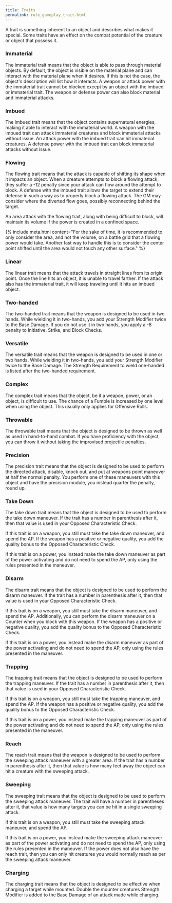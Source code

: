 ```yaml
---
title: Traits
permalink: rule_gameplay_trait.html
---
```


A trait is something inherent to an object and describes what makes it special. Some traits have an effect on the combat potential of the creature or object that possess it.

### Immaterial
The immaterial trait means that the object is able to pass through material objects. By default, the object is visible on the material plane and can interact with the material plane when it desires. If this is not the case, the object's description will list how it interacts. A weapon or attack power with the immaterial trait cannot be blocked except by an object with the imbued or immaterial trait. The weapon or defense power can also block material and immaterial attacks. 

### Imbued
The imbued trait means that the object contains supernatural energies, making it able to interact with the immaterial world. A weapon with the imbued trait can attack immaterial creatures and block immaterial attacks without issue. An attack power with the imbued trait can hit immaterial creatures. A defense power with the imbued trait can block immaterial attacks without issue.

### Flowing
The flowing trait means that the attack is capable of shifting its shape when it impacts an object. When a creature attempts to block a flowing attack, they suffer a -12 penalty since your attack can flow around the attempt to block. A defense with the imbued trait allows the target to extend their defense in such a way as to properly block a flowing attack. The GM may consider where the diverted flow goes, possibly reconnecting behind the target. 

An area attack with the flowing trait, along with being difficult to block, will maintain its volume if the power is created in a confined space. 

{% include meta.html content="For the sake of time, it is recommended to only consider the area, and not the volume, on a battle grid that a flowing power would take. Another fast way to handle this is to consider the center point shifted until the area would not touch any other surface." %}

### Linear
The linear trait means that the attack travels in straight lines from its origin point. Once the line hits an object, it is unable to travel farther. If the attack also has the immaterial trait, it will keep traveling until it hits an imbued object.

### Two-handed
The two-handed trait means that the weapon is designed to be used in two hands. While wielding it in two-hands, you add your Strength Modifier twice to the Base Damage. If you do not use it in two hands, you apply a -8 penalty to Initiative, Strike, and Block Checks.

### Versatile
The versatile trait means that the weapon is designed to be used in one or two hands. While wielding it in two-hands, you add your Strength Modifier twice to the Base Damage. The Strength Requirement to wield one-handed is listed after the two-handed requirement. 

### Complex
The complex trait means that the object, be it a weapon, power, or an object, is difficult to use. The chance of a Fumble is increased by one level when using the object. This usually only applies for Offensive Rolls.

### Throwable
The throwable trait means that the object is designed to be thrown as well as used in hand-to-hand combat. If you have proficiency with the object, you can throw it without taking the improvised projectile penalties.

### Precision
The precision trait means that the object is designed to be used to perform the directed attack, disable, knock out, and put at weapons point maneuver at half the normal penalty. You perform one of these maneuvers with this object and have the precision module, you instead quarter the penalty, round up.

### Take Down
The take down trait means that the object is designed to be used to perform the take down maneuver. If the trait has a number in parenthesis after it, then that value is used in your Opposed Characteristic Check.

If this trait is on a weapon, you still must take the take down maneuver, and spend the AP. If the weapon has a positive or negative quality, you add the quality bonus to the Opposed Characteristic Check.

If this trait is on a power, you instead make the take down maneuver as part of the power activating and do not need to spend the AP, only using the rules presented in the maneuver.

### Disarm
The disarm trait means that the object is designed to be used to perform the disarm maneuver. If the trait has a number in parenthesis after it, then that value is used in your Opposed Characteristic Check.

If this trait is on a weapon, you still must take the disarm maneuver, and spend the AP. Additionally, you can perform the disarm maneuver on a Counter when you block with this weapon. If the weapon has a positive or negative quality, you add the quality bonus to the Opposed Characteristic Check.

If this trait is on a power, you instead make the disarm maneuver as part of the power activating and do not need to spend the AP, only using the rules presented in the maneuver.

### Trapping
The trapping trait means that the object is designed to be used to perform the trapping maneuver. If the trait has a number in parenthesis after it, then that value is used in your Opposed Characteristic Check.

If this trait is on a weapon, you still must take the trapping maneuver, and spend the AP. If the weapon has a positive or negative quality, you add the quality bonus to the Opposed Characteristic Check.

If this trait is on a power, you instead make the trapping maneuver as part of the power activating and do not need to spend the AP, only using the rules presented in the maneuver.

### Reach

The reach trait means that the weapon is designed to be used to perform the sweeping attack maneuver with a greater area. If the trait has a number in parenthesis after it, then that value is how many feet away the object can hit a creature with the sweeping attack.

### Sweeping
The sweeping trait means that the object is designed to be used to perform the sweeping attack maneuver. The trait will have a number in parentheses after it, that value is how many targets you can be hit in a single sweeping attack.

If this trait is on a weapon, you still must take the sweeping attack maneuver, and spend the AP.

If this trait is on a power, you instead make the sweeping attack maneuver as part of the power activating and do not need to spend the AP, only using the rules presented in the maneuver. If the power does not also have the reach trait, then you can only hit creatures you would normally reach as per the sweeping attack maneuver.

### Charging
The charging trait means that the object is designed to be effective when charging a target while mounted. Double the mounter creatures Strength Modifier is added to the Base Damage of an attack made while charging.